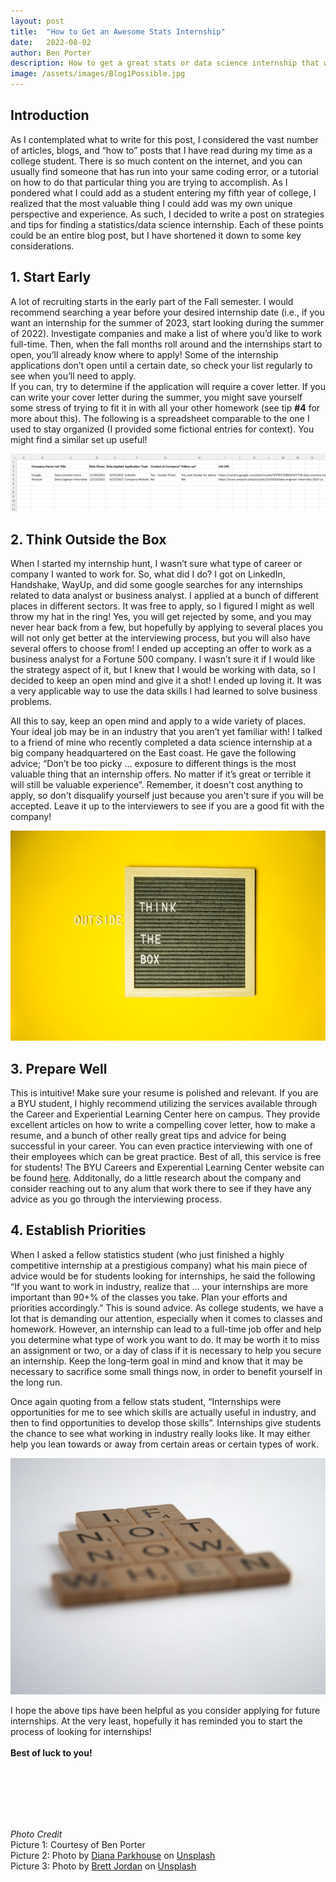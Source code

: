 ```yaml
---
layout: post
title:  "How to Get an Awesome Stats Internship"
date:   2022-08-02
author: Ben Porter
description: How to get a great stats or data science internship that will set you up for success after graduation
image: /assets/images/Blog1Possible.jpg
---
```


## Introduction
As I contemplated what to write for this post, I considered the vast number of articles, blogs, and “how to” posts that I have read during my time as a college student. There is so much content on the internet, and you can usually find someone that has run into your same coding error, or a tutorial on how to do that particular thing you are trying to accomplish. As I pondered what I could add as a student entering my fifth year of college, I realized that the most valuable thing I could add was my own unique perspective and experience. As such, I decided to write a post on strategies and tips for finding a statistics/data science internship. Each of these points could be an entire blog post, but I have shortened it down to some key considerations. 

## 1.	Start Early
A lot of recruiting starts in the early part of the Fall semester. I would recommend searching a year before your desired internship date (i.e., if you want an internship for the summer of 2023, start looking during the summer of 2022). Investigate companies and make a list of where you’d like to work full-time. Then, when the fall months roll around and the internships start to open, you’ll already know where to apply! Some of the internship applications don’t open until a certain date, so check your list regularly to see when you’ll need to apply. <br>
If you can, try to determine if the application will require a cover letter. If you can write your cover letter during the summer, you might save yourself some stress of trying to fit it in with all your other homework (see tip **#4** for more about this). The following is a spreadsheet comparable to the one I used to stay organized (I provided some fictional entries for context). You might find a similar set up useful! 

![Excel Screenshot](https://raw.githubusercontent.com/BenP33/stat386-projects/main/assets/images/Blog1ExcelScreenshot.png)

## 2.	Think Outside the Box
When I started my internship hunt, I wasn’t sure what type of career or company I wanted to work for. So, what did I do? I got on LinkedIn, Handshake, WayUp, and did some google searches for any internships related to data analyst or business analyst. I applied at a bunch of different places in different sectors. It was free to apply, so I figured I might as well throw my hat in the ring! Yes, you will get rejected by some, and you may never hear back from a few, but hopefully by applying to several places you will not only get better at the interviewing process, but you will also have several offers to choose from! I ended up accepting an offer to work as a business analyst for a Fortune 500 company. I wasn’t sure it if I would like the strategy aspect of it, but I knew that I would be working with data, so I decided to keep an open mind and give it a shot! I ended up loving it. It was a very applicable way to use the data skills I had learned to solve business problems. 

All this to say, keep an open mind and apply to a wide variety of places. Your ideal job may be in an industry that you aren’t yet familiar with!  I talked to a friend of mine who recently completed a data science internship at a big company headquartered on the East coast. He gave the following advice; “Don’t be too picky ... exposure to different things is the most valuable thing that an internship offers. No matter if it’s great or terrible it will still be valuable experience”. Remember, it doesn't cost anything to apply, so don't disqualify yourself just because you aren't sure if you will be accepted. Leave it up to the interviewers to see if you are a good fit with the company!

![Think Outside the Box Picture](https://raw.githubusercontent.com/BenP33/stat386-projects/main/assets/images/Blog1Box.jpg)

## 3.	Prepare Well
This is intuitive! Make sure your resume is polished and relevant. If you are a BYU student, I highly recommend utilizing the services available through the Career and Experiential Learning Center here on campus. They provide excellent articles on how to write a compelling cover letter, how to make a resume, and a bunch of other really great tips and advice for being successful in your career. You can even practice interviewing with one of their employees which can be great practice. Best of all, this service is free for students! The BYU Careers and Experential Learning Center website can be found [here](https://careers.byu.edu/). Additonally, do a little research about the company and consider reaching out to any alum that work there to see if they have any advice as you go through the interviewing process.

## 4.	Establish Priorities
When I asked a fellow statistics student (who just finished a highly competitive internship at a prestigious company) what his main piece of advice would be for students looking for internships, he said the following “If you want to work in industry, realize that ... your internships are more important than 90+% of the classes you take. Plan your efforts and priorities accordingly.” This is sound advice. As college students, we have a lot that is demanding our attention, especially when it comes to classes and homework. However, an internship can lead to a full-time job offer and help you determine what type of work you want to do. It may be worth it to miss an assignment or two, or a day of class if it is necessary to help you secure an internship. Keep the long-term goal in mind and know that it may be necessary to sacrifice some small things now, in order to benefit yourself in the long run. 

Once again quoting from a fellow stats student, “Internships were opportunities for me to see which skills are actually useful in industry, and then to find opportunities to develop those skills”. Internships give students the chance to see what working in industry really looks like. It may either help you lean towards or away from certain areas or certain types of work. 

![If Not Now When?](https://raw.githubusercontent.com/BenP33/stat386-projects/main/assets/images/Blog1IfNotNow.jpg)

I hope the above tips have been helpful as you consider applying for future internships. At the very least, hopefully it has reminded you to start the process of looking for internships! 
<br>
<br>
**Best of luck to you!**

<br>
<br>
<br>
<br>
<br>

*Photo Credit* <br>
Picture 1: Courtesy of Ben Porter <br>
Picture 2: Photo by <a href="https://unsplash.com/@ditakesphotos?utm_source=unsplash&utm_medium=referral&utm_content=creditCopyText">Diana Parkhouse</a> on <a href="https://unsplash.com/s/photos/outside-the-box?utm_source=unsplash&utm_medium=referral&utm_content=creditCopyText">Unsplash</a> <br>
Picture 3: Photo by <a href="https://unsplash.com/@brett_jordan?utm_source=unsplash&utm_medium=referral&utm_content=creditCopyText">Brett Jordan</a> on <a href="https://unsplash.com/s/photos/to-do-list?utm_source=unsplash&utm_medium=referral&utm_content=creditCopyText">Unsplash</a> <br>
<br>
